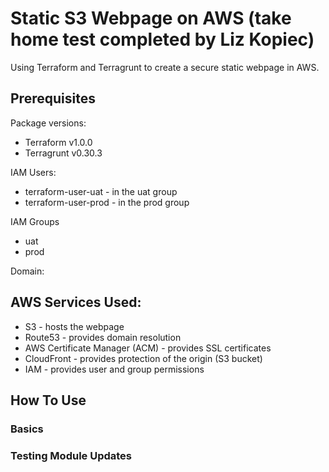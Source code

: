 # Static S3 Webpage on AWS (take home test completed by Liz Kopiec)

Using Terraform and Terragrunt to create a secure static webpage in AWS.

## Prerequisites
Package versions:
- Terraform v1.0.0
- Terragrunt v0.30.3

IAM Users:
- terraform-user-uat - in the uat group
- terraform-user-prod - in the prod group

IAM Groups
- uat
- prod

Domain: 

## AWS Services Used:
- S3 - hosts the webpage
- Route53 - provides domain resolution
- AWS Certificate Manager (ACM) - provides SSL certificates
- CloudFront - provides protection of the origin (S3 bucket)
- IAM - provides user and group permissions

## How To Use

### Basics

### Testing Module Updates

### 